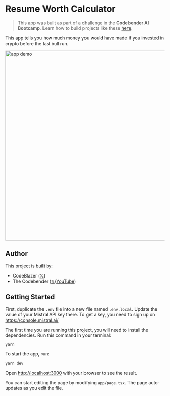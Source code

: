 # Resume Worth Calculator

> This app was built as part of a challenge in the **Codebender AI Bootcamp**. Learn how to build projects like these [here](https://lastcodebender.com/bootcamp).

This app tells you how much money you would have made if you invested in crypto before the last bull run.

<img src="app-demo.gif" alt="app demo" width=600>

## Author

This project is built by:

- CodeBlazer ([𝕏](https://twitter.com/codeblazer06))
- The Codebender ([𝕏](https://twitter.com/ZaurbekStark)/[YouTube](https://www.youtube.com/@thecodebendermaster))

## Getting Started

First, duplicate the `.env` file into a new file named `.env.local`. Update the value of your Mistral API key there. To get a key, you need to sign up on https://console.mistral.ai/

The first time you are running this project, you will need to install the dependencies. Run this command in your terminal:

```bash
yarn
```

To start the app, run:

```bash
yarn dev
```

Open [http://localhost:3000](http://localhost:3000) with your browser to see the result.

You can start editing the page by modifying `app/page.tsx`. The page auto-updates as you edit the file.
